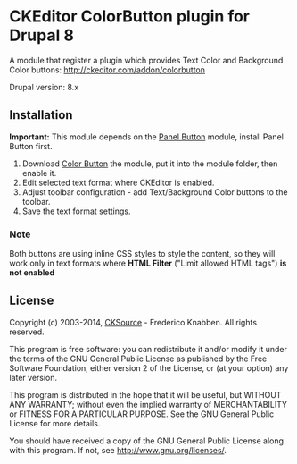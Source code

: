 CKEditor ColorButton plugin for Drupal 8
=========================================

A module that register a plugin which provides Text Color and Background Color buttons: http://ckeditor.com/addon/colorbutton

Drupal version: 8.x

## Installation

**Important:** This module depends on the [Panel Button](https://github.com/wwalc/panelbutton) module, install Panel Button first.

1. Download [Color Button](https://github.com/wwalc/colorbutton) the module, put it into the module folder, then enable it.
2. Edit selected text format where CKEditor is enabled.
3. Adjust toolbar configuration - add Text/Background Color buttons to the toolbar.
4. Save the text format settings.

### Note

Both buttons are using inline CSS styles to style the content, so they will work only in text formats where **HTML Filter** ("Limit allowed HTML tags") **is not enabled**

## License

Copyright (c) 2003-2014, [CKSource](http://cksource.com/) - Frederico Knabben. All rights reserved.

This program is free software: you can redistribute it and/or modify
it under the terms of the GNU General Public License as published by
the Free Software Foundation, either version 2 of the License, or
(at your option) any later version.

This program is distributed in the hope that it will be useful,
but WITHOUT ANY WARRANTY; without even the implied warranty of
MERCHANTABILITY or FITNESS FOR A PARTICULAR PURPOSE.  See the
GNU General Public License for more details.

You should have received a copy of the GNU General Public License
along with this program.  If not, see <http://www.gnu.org/licenses/>.

